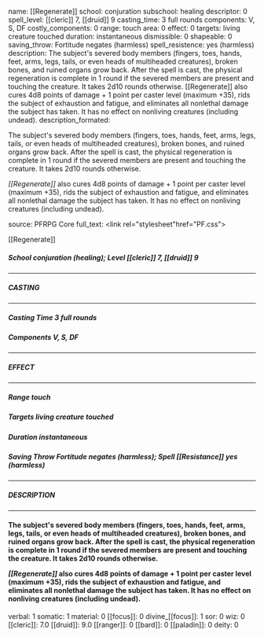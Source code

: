 name: [[Regenerate]]
school: conjuration
subschool: healing
descriptor: 0
spell_level: [[cleric]] 7, [[druid]] 9
casting_time: 3 full rounds
components: V, S, DF
costly_components: 0
range: touch
area: 0
effect: 0
targets: living creature touched
duration: instantaneous
dismissible: 0
shapeable: 0
saving_throw: Fortitude negates (harmless)
spell_resistence: yes (harmless)
description: The subject's severed body members (fingers, toes, hands, feet, arms, legs, tails, or even heads of multiheaded creatures), broken bones, and ruined organs grow back. After the spell is cast, the physical regeneration is complete in 1 round if the severed members are present and touching the creature. It takes 2d10 rounds otherwise.  [[Regenerate]] also cures 4d8 points of damage + 1 point per caster level (maximum +35), rids the subject of exhaustion and fatigue, and eliminates all nonlethal damage the subject has taken. It has no effect on nonliving creatures (including undead).
description_formated: <p>The subject's severed body members (fingers, toes, hands, feet, arms, legs, tails, or even heads of multiheaded creatures), broken bones, and ruined organs grow back. After the spell is cast, the physical regeneration is complete in 1 round if the severed members are present and touching the creature. It takes 2d10 rounds otherwise.</p><p><i>[[Regenerate]]</i> also cures 4d8 points of damage + 1 point per caster level (maximum +35), rids the subject of exhaustion and fatigue, and eliminates all nonlethal damage the subject has taken. It has no effect on nonliving creatures (including undead).</p>
source: PFRPG Core
full_text: <link rel="stylesheet"href="PF.css"><div class="heading"><p class="alignleft">[[Regenerate]]</p><div style="clear: both;"></div></div><div><h5><b>School </b>conjuration (healing); <b>Level </b>[[cleric]] 7, [[druid]] 9</h5></div><hr/><div><h5><b>CASTING</b></h5></div><hr/><div><h5><b>Casting Time </b>3 full rounds</h5><h5><b>Components </b>V, S, DF</h5></div><hr/><div><h5><b>EFFECT</b></h5></div><hr/><div><h5><b>Range </b>touch</h5><h5><b>Targets </b>living creature touched</h5><h5><b>Duration </b>instantaneous</h5><h5><b>Saving Throw </b>Fortitude negates (harmless); <b>Spell [[Resistance]] </b>yes (harmless)</h5></div><hr/><div><h5><b>DESCRIPTION</b></h5></div><hr/><div><h4><p>The subject's severed body members (fingers, toes, hands, feet, arms, legs, tails, or even heads of multiheaded creatures), broken bones, and ruined organs grow back. After the spell is cast, the physical regeneration is complete in 1 round if the severed members are present and touching the creature. It takes 2d10 rounds otherwise.</p><p><i>[[Regenerate]]</i> also cures 4d8 points of damage + 1 point per caster level (maximum +35), rids the subject of exhaustion and fatigue, and eliminates all nonlethal damage the subject has taken. It has no effect on nonliving creatures (including undead).</p></h4></div>
verbal: 1
somatic: 1
material: 0
[[focus]]: 0
divine_[[focus]]: 1
sor: 0
wiz: 0
[[cleric]]: 7.0
[[druid]]: 9.0
[[ranger]]: 0
[[bard]]: 0
[[paladin]]: 0
deity: 0
